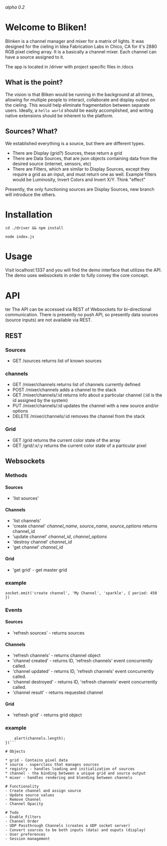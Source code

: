 _alpha 0.2_

# Welcome to Bliken!

Blinken is a channel manager and mixer for a matrix of lights. It was designed for the cieling in Idea Fabrication Labs in Chico, CA for it's 2880 RGB pixel cieling array. It is a basically a channel mixer. Each channel can have a source assigned to it.

The app is located in /driver with project specific files in /docs

## What is the point?

The vision is that Bliken would be running in the background at all times, allowing for multiple people to interact, collaborate and display output on the cieling. This would help eliminate fragmentation between separate users. Ideally, a `hello world` should be easily accomplished, and writing native extensions should be inherent to the platform.

## Sources? What?

We established everything is a source, but there are different types.

* There are Display (grid?) Sources, these return a grid
* There are Data Sources, that are json objects containing data from the desired source (internet, sensors, etc)
* There are Filters, which are similar to Display Sources, except they require a grid as an input, and must return one as well. Example filters would be Luminosity, Invert Colors and Invert X/Y. Think "effect"

Presently, the only functioning sources are Display Sources, new branch will introduce the others. 

# Installation

`cd ./driver && npm install`

`node index.js`

# Usage

Visit localhost:1337 and you will find the demo interface that utilizes the API. The demo uses websockets in order to fully convey the core concept. 

# API
ter
The API can be accessed via REST of Websockets for bi-directional communication. There is presently no push API, so presently data sources (source inputs) are not available via REST. 

## REST

### Sources

* GET /sources returns list of known sources

### channels

* GET /mixer/channels returns list of channels currently defined
* POST /mixer/channels adds a channel to the stack
* GET /mixer/channels/:id returns info about a particular channel (:id is the id assigned by the system)
* PUT /mixer/channels/:id updates the channel with a new source and/or options
* DELETE /mixer/channels/:id removes the channel from the stack

### Grid

* GET /grid returns the current color state of the array
* GET /grid/:x/:y returns the current color state of a particular pixel

## Websockets

### Methods

#### Sources

* 'list sources'

#### Channels 

* 'list channels' 
* 'create channel' *channel_name*, *source_name*, *source_options* returns channel_id
* 'update channel' *channel_id*, *channel_options*
* 'destroy channel' *channel_id*
* 'get channel' *channel_id*

#### Grid

* 'get grid' - get master grid

### example 

```socket.emit('create channel', 'My Channel', 'sparkle', { period: 450 })```

### Events

#### Sources

* 'refresh sources' - returns sources

#### Channels 

* 'refresh channels' - returns channel object
* 'channel created' - returns ID, 'refresh channels' event concurrently called.
* 'channel updated' - returns ID, 'refresh channels' event concurrently called.
* 'channel destroyed' - returns ID, 'refresh channels' event concurrently called.
* 'channel result' - returns requested channel

#### Grid

* 'refresh grid' - returns grid object

### example 

```socket.on('refresh channels', function(channels){
	alert(channels.length);
})```

# Objects

* grid - Contains pixel data
* source - superclass that manages sources
* registry - handles loading and initialization of sources
* channel - the binding between a unique grid and source output
* mixer - handles rendering and blending between channels 

# Functionality
- Create channel and assign source
- Update source values
- Remove Channel
- Channel Opacity

# Todo
- Enable Filters
- Channel Order
- UDP Passthrough Channels (creates a UDP socket server)
- Convert sources to be both inputs (data) and ouputs (display)
- User preferences
- Session management

